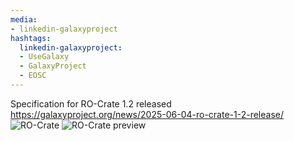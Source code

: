 ```yaml
---
media:
- linkedin-galaxyproject
hashtags:
  linkedin-galaxyproject:
  - UseGalaxy
  - GalaxyProject
  - EOSC
---
```

Specification for RO-Crate 1.2 released
https://galaxyproject.org/news/2025-06-04-ro-crate-1-2-release/
![RO-Crate](https://galaxyproject.org/assets/static/ro-crate-wide.2f2d982.9df28894e2afacdcee0d0e0b570505c9.svg)
![RO-Crate preview](https://galaxyproject.org/assets/static/ro-crate-preview-10.5281--zenodo.13940793.c861a0a.94d5b60bbb62e2f7c9a27e210010aaae.png)